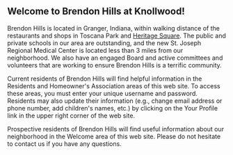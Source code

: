 ## Welcome to Brendon Hills at Knollwood!
 
Brendon Hills is located in Granger, Indiana, within walking distance of the restaurants and shops in Toscana Park and [Heritage Square](http://www.shopheritagesquare.com/). The public and private schools in our area are outstanding, and the new St. Joseph Regional Medical Center is located less than 3 miles from our neighborhood. We also have an engaged Board and active committees and volunteers that are working to ensure Brendon Hills is a terrific community.
 
Current residents of Brendon Hills will find helpful information in the Residents and Homeowner's Association areas of this web site. To access these areas, you must enter your unique username and password. Residents may also update their information (e.g., change email address or phone number, add children's names, etc.) by clicking on the Your Profile link in the upper right corner of the web site.
 
Prospective residents of Brendon Hills will find useful information about our neighborhood in the Welcome area of this web site. Please do not hesitate to contact us if you have any questions.
